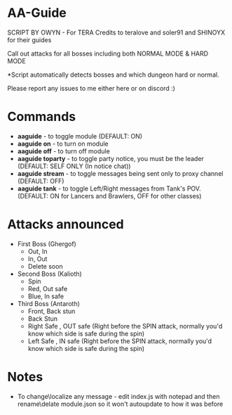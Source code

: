 # AA-Guide

SCRIPT BY OWYN - For TERA
Credits to teralove and soler91 and SHINOYX for their guides

Call out attacks for all bosses including both NORMAL MODE & HARD MODE

*Script automatically detects bosses and which dungeon hard or normal.

Please report any issues to me either here or on discord :)

# Commands 
- **aaguide** - to toggle module (DEFAULT: ON)
- **aaguide on** - to turn on module
- **aaguide off** - to turn off module
- **aaguide toparty** - to toggle party notice, you must be the leader (DEFAULT: SELF ONLY (In notice chat))
- **aaguide stream** - to toggle messages being sent only to proxy channel (DEFAULT: OFF)
- **aaguide tank** - to toggle Left/Right messages from Tank's POV. (DEFAULT: ON for Lancers and Brawlers, OFF for other classes)

# Attacks announced
- First Boss (Ghergof)
  - Out, In
  - In, Out
  - Delete soon
- Second Boss (Kalioth)
  - Spin
  - Red, Out safe
  - Blue, In safe
- Third Boss (Antaroth)
  - Front, Back stun
  - Back Stun
  - Right Safe , OUT safe (Right before the SPIN attack, normally you'd know which side is safe during the spin)
  - Left Safe , IN safe (Right before the SPIN attack, normally you'd know which side is safe during the spin)

# Notes
- To change\localize any message - edit index.js with notepad and then rename\delate module.json so it won't autoupdate to how it was before

